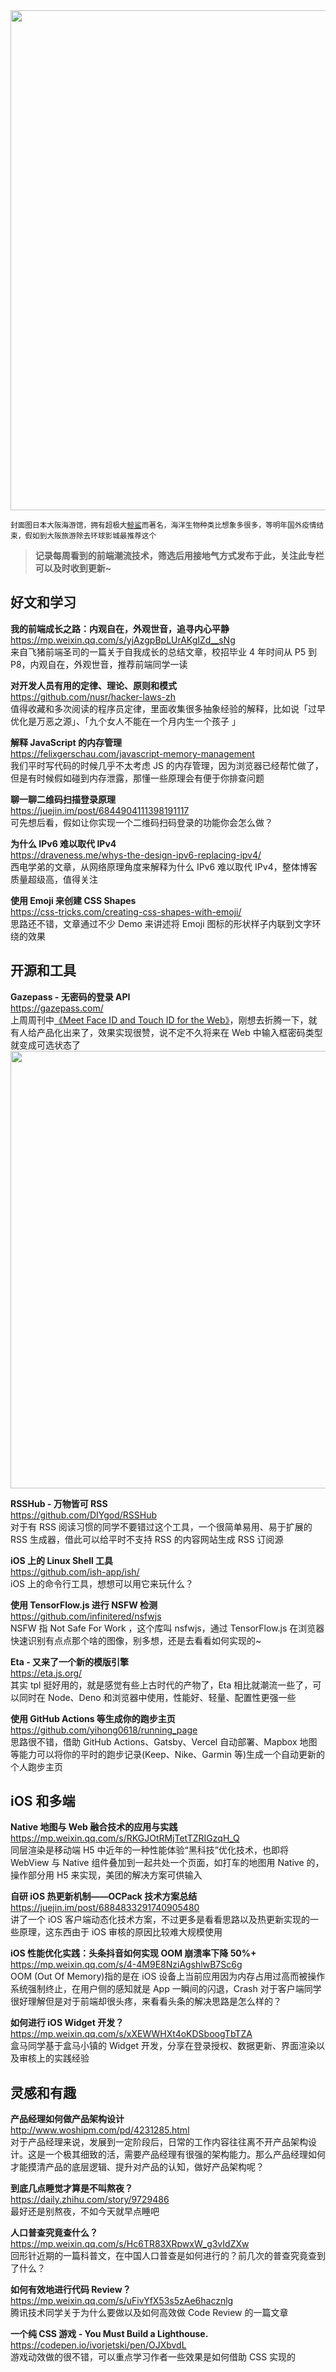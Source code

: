 <img src=https://gw.alipayobjects.com/zos/k/1i/nn4eEv.jpg width=800/>  

<small>封面图日本大阪海游馆，拥有超极大[鲸鲨](https://gw.alipayobjects.com/os/k/oh/1213213123iii.mp4)而著名，海洋生物种类比想象多很多，等明年国外疫情结束，假如到大阪旅游除去环球影城最推荐这个</small>  

> **记录每周看到的前端潮流技术，筛选后用接地气方式发布于此，关注此专栏可以及时收到更新~**  

## 好文和学习

**我的前端成长之路：内观自在，外观世音，追寻内心平静**  
<https://mp.weixin.qq.com/s/yjAzgpBpLUrAKgIZd__sNg>  
来自飞猪前端圣司的一篇关于自我成长的总结文章，校招毕业 4 年时间从 P5 到 P8，内观自在，外观世音，推荐前端同学一读

**对开发人员有用的定律、理论、原则和模式**  
<https://github.com/nusr/hacker-laws-zh>  
值得收藏和多次阅读的程序员定律，里面收集很多抽象经验的解释，比如说「过早优化是万恶之源」、「九个女人不能在一个月内生一个孩子 」

**解释 JavaScript 的内存管理**  
<https://felixgerschau.com/javascript-memory-management>  
我们平时写代码的时候几乎不太考虑 JS 的内存管理，因为浏览器已经帮忙做了，但是有时候假如碰到内存泄露，那懂一些原理会有便于你排查问题

**聊一聊二维码扫描登录原理**  
<https://juejin.im/post/6844904111398191117>  
可先想后看，假如让你实现一个二维码扫码登录的功能你会怎么做？

**为什么 IPv6 难以取代 IPv4**  
<https://draveness.me/whys-the-design-ipv6-replacing-ipv4/>  
西电学弟的文章，从网络原理角度来解释为什么 IPv6 难以取代 IPv4，整体博客质量超级高，值得关注

**使用 Emoji 来创建 CSS Shapes**  
<https://css-tricks.com/creating-css-shapes-with-emoji/>  
思路还不错，文章通过不少 Demo 来讲述将 Emoji 图标的形状样子内联到文字环绕的效果

## 开源和工具

**Gazepass - 无密码的登录 API**  
<https://gazepass.com/>  
上周周刊中[《Meet Face ID and Touch ID for the Web》](https://webkit.org/blog/11312/meet-face-id-and-touch-id-for-the-web/)，刚想去折腾一下，就有人给产品化出来了，效果实现很赞，说不定不久将来在 Web 中输入框密码类型就变成可选状态了
<img src=https://cdn.fliggy.com/upic/WZe3kK.gif width=700/>  

**RSSHub - 万物皆可 RSS**  
<https://github.com/DIYgod/RSSHub>  
对于有 RSS 阅读习惯的同学不要错过这个工具，一个很简单易用、易于扩展的 RSS 生成器，借此可以给平时不支持 RSS 的内容网站生成 RSS 订阅源

**iOS 上的 Linux Shell 工具**  
<https://github.com/ish-app/ish/>  
iOS 上的命令行工具，想想可以用它来玩什么？

**使用 TensorFlow.js 进行 NSFW 检测**  
<https://github.com/infinitered/nsfwjs>  
NSFW 指 Not Safe For Work ，这个库叫 nsfwjs，通过 TensorFlow.js 在浏览器快速识别有点点那个啥的图像，别多想，还是去看看如何实现的~

**Eta - 又来了一个新的模版引擎**  
<https://eta.js.org/>  
其实 tpl 挺好用的，就是感觉有些上古时代的产物了，Eta 相比就潮流一些了，可以同时在 Node、Deno 和浏览器中使用，性能好、轻量、配置性更强一些

**使用 GitHub Actions 等生成你的跑步主页**  
<https://github.com/yihong0618/running_page>  
思路很不错，借助 GitHub Actions、Gatsby、Vercel 自动部署、Mapbox 地图等能力可以将你的平时的跑步记录(Keep、Nike、Garmin 等)生成一个自动更新的个人跑步主页

## iOS 和多端

**Native 地图与 Web 融合技术的应用与实践**  
<https://mp.weixin.qq.com/s/RKGJOtRMjTetTZRIGzqH_Q>  
同层渲染是移动端 H5 中近年的一种性能体验“黑科技”优化技术，也即将 WebView 与 Native 组件叠加到一起共处一个页面，如打车的地图用 Native 的，操作部分用 H5 来实现，美团的解决方案可供输入

**自研 iOS 热更新机制——OCPack 技术方案总结**  
<https://juejin.im/post/6884833291740905480>  
讲了一个 iOS 客户端动态化技术方案，不过更多是看看思路以及热更新实现的一些原理，这东西由于 iOS 审核的原因比较难大规模使用

**iOS 性能优化实践：头条抖音如何实现 OOM 崩溃率下降 50%+**  
<https://mp.weixin.qq.com/s/4-4M9E8NziAgshlwB7Sc6g>  
OOM (Out Of Memory)指的是在 iOS 设备上当前应用因为内存占用过高而被操作系统强制终止，在用户侧的感知就是 App 一瞬间的闪退，Crash 对于客户端同学很好理解但是对于前端却很头疼，来看看头条的解决思路是怎么样的？

**如何进行 iOS Widget 开发？**  
<https://mp.weixin.qq.com/s/xXEWWHXt4oKDSboogTbTZA>  
盒马同学基于盒马小镇的 Widget 开发，分享在登录授权、数据更新、界面渲染以及审核上的实践经验

## 灵感和有趣

**产品经理如何做产品架构设计**  
<http://www.woshipm.com/pd/4231285.html>  
对于产品经理来说，发展到一定阶段后，日常的工作内容往往离不开产品架构设计。这是一个极其细致的活，需要产品经理有很强的架构能力。那么产品经理如何才能摸清产品的底层逻辑、提升对产品的认知，做好产品架构呢？

**到底几点睡觉才算是不叫熬夜？**  
<https://daily.zhihu.com/story/9729486>  
最好还是别熬夜，不如今天就早点睡吧

**人口普查究竟查什么？**  
<https://mp.weixin.qq.com/s/Hc6TR83XRpwxW_g3vIdZXw>  
回形针近期的一篇科普文，在中国人口普查是如何进行的？前几次的普查究竟查到了什么？

**如何有效地进行代码 Review？**  
<https://mp.weixin.qq.com/s/uFivYfX53s5zAe6hacznlg>  
腾讯技术同学关于为什么要做以及如何高效做 Code Review 的一篇文章

**一个纯 CSS 游戏 - You Must Build a Lighthouse.**  
<https://codepen.io/ivorjetski/pen/OJXbvdL>  
游戏动效做的很不错，可以重点学习作者一些效果是如何借助 CSS 实现的
